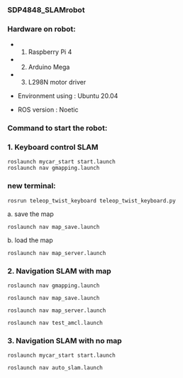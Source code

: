 ### SDP4848_SLAMrobot

### Hardware on robot: 
- 1. Raspberry Pi 4
- 2. Arduino Mega
- 3. L298N motor driver 

- Environment using : Ubuntu 20.04 
- ROS version : Noetic



###  Command to start the robot: 

### 1. Keyboard control SLAM
```
roslaunch mycar_start start.launch
roslaunch nav gmapping.launch 
```
### new terminal:
```
rosrun teleop_twist_keyboard teleop_twist_keyboard.py
```

a. save the map
```
roslaunch nav map_save.launch 
```

b. load the map
```
roslaunch nav map_server.launch
```


### 2. Navigation SLAM with map
```
roslaunch nav gmapping.launch

roslaunch nav map_save.launch 

roslaunch nav map_server.launch

roslaunch nav test_amcl.launch
```

### 3. Navigation SLAM with no map

```
roslaunch mycar_start start.launch 

roslaunch nav auto_slam.launch
```





